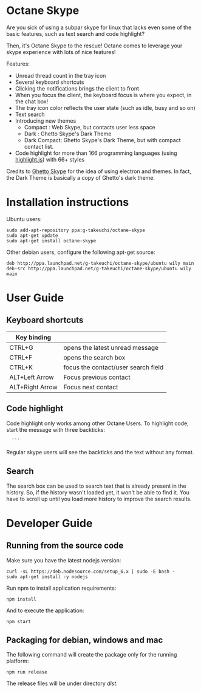 # Octane Skype

Are you sick of using a subpar skype for linux that lacks even some of the basic features, such
as text search and code highlight? 

Then, it's Octane Skype to the rescue! Octane comes to leverage your skype experience with lots
of nice features!

Features:

- Unread thread count in the tray icon
- Several keyboard shortcuts
- Clicking the notifications brings the client to front
- When you focus the client, the keyboard focus is where you expect, in the chat box!
- The tray icon color reflects the user state (such as idle, busy and so on)
- Text search
- Introducing new themes
    - Compact  : Web Skype, but contacts user less space
    - Dark : Ghetto Skype's Dark Theme
    - Dark Compact: Ghetto Skype's Dark Theme, but with compact contact list.    
- Code highlight for more than 166 programming languages (using [highlight.js](https://highlightjs.org/)) with 66+ styles

Credits to [Ghetto Skype](https://github.com/stanfieldr/ghetto-skype/) for the idea of using electron and
themes. In fact, the Dark Theme is basically a copy of Ghetto's dark theme.

# Installation instructions

Ubuntu users:

```
sudo add-apt-repository ppa:g-takeuchi/octane-skype
sudo apt-get update
sudo apt-get install octane-skype
```

Other debian users, configure the following apt-get source:

```
deb http://ppa.launchpad.net/g-takeuchi/octane-skype/ubuntu wily main 
deb-src http://ppa.launchpad.net/g-takeuchi/octane-skype/ubuntu wily main 
```

# User Guide

## Keyboard shortcuts

| Key binding     |                                     |
|-----------------|-------------------------------------|
| CTRL+G          | opens the latest unread message     |
| CTRL+F          | opens the search box                |
| CTRL+K          | focus the contact/user search field |
| ALT+Left Arrow  | Focus previous contact              |
| ALT+Right Arrow | Focus next contact                  |

## Code highlight

Code highlight only works among other Octane Users. To highlight code, start the message with three backticks:
````
  ```
````

Regular skype users will see the backticks and the text without any format.

## Search

The search box can be used to search text that is already present in the history. So, if the history wasn't 
loaded yet, it won't be able to find it. You have to scroll up until you load more history to improve the 
search results.

# Developer Guide

## Running from the source code

Make sure you have the latest nodejs version:

```
curl -sL https://deb.nodesource.com/setup_6.x | sudo -E bash -
sudo apt-get install -y nodejs
```

Run npm to install application requirements:
```
npm install
```

And to execute the application:

```
npm start
```

## Packaging for debian, windows and mac

The following command will create the package only for the running platform:

```
npm run release
```

The release files will be under directory *dist*.
